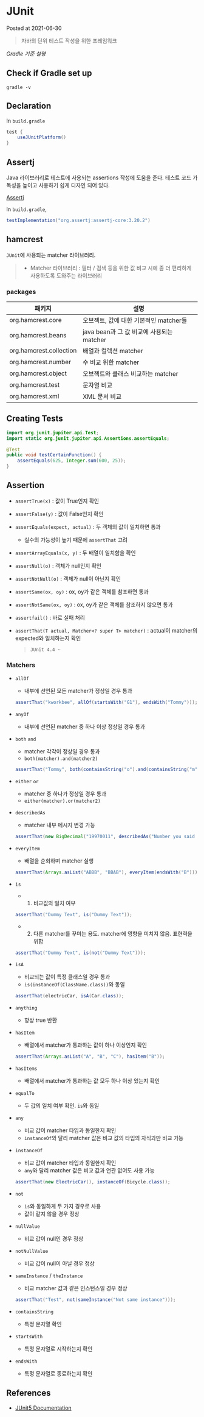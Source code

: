 # JUnit

Posted at 2021-06-30

> 자바의 단위 테스트 작성을 위한 프레임워크

*Gradle 기준 설명*

## Check if Gradle set up

```cli
gradle -v
```

## Declaration

In `build.gradle`

```gradle
test {
    useJUnitPlatform()
}
```

## Assertj

Java 라이브러리로 테스트에 사용되는 assertions 작성에 도움을 준다. 테스트 코드 가독성을 높이고 사용하기 쉽게 디자인 되어 있다.

[Assertj](https://assertj.github.io/doc/)

In `build.gradle`,
```gradle
testImplementation("org.assertj:assertj-core:3.20.2")
```

## hamcrest

`JUnit`에 사용되는 matcher 라이브러리.

> * Matcher 라이브러리 : 필터 / 검색 등을 위한 값 비교 시에 좀 더 편리하게 사용하도록 도와주는 라이브러리

### packages

|패키지|설명|
|---|---|
|org.hamcrest.core|오브젝트, 값에 대한 기본적인 matcher들|
|org.hamcrest.beans|java bean과 그 값 비교에 사용되는 matcher|
|org.hamcrest.collection|배열과 컬렉션 matcher|
|org.hamcrest.number|수 비교 위한 matcher|
|org.hamcrest.object|오브젝트와 클래스 비교하는 matcher|
|org.hamcrest.test|문자열 비교|
|org.hamcrest.xml|XML 문서 비교|


## Creating Tests

```java
import org.junit.jupiter.api.Test;
import static org.junit.jupiter.api.Assertions.assertEquals;

@Test
public void testCertainFunction() {
    assertEquals(625, Integer.sum(600, 25));
}
```

## Assertion

- `assertTrue(x)` : 값이 True인지 확인
- `assertFalse(y)` : 값이 False인지 확인
- `assertEquals(expect, actual)` : 두 객체의 값이 일치하면 통과
    - 실수의 가능성이 높기 때문에 `assertThat` 고려

- `assertArrayEquals(x, y)` : 두 배열이 일치함을 확인 
- `assertNull(o)` : 객체가 null인지 확인
- `assertNotNull(o)` : 객체가 null이 아닌지 확인
- `assertSame(ox, oy)` : ox, oy가 같은 객체를 참조하면 통과
- `assertNotSame(ox, oy)` : ox, oy가 같은 객체를 참조하지 않으면 통과
- `assertfail()` : 바로 실패 처리

- `assertThat(T actual, Matcher<? super T> matcher)` : actual이 matcher의 expected와 일치하는지 확인
    > `JUnit 4.4 ~ `

### Matchers

- `allOf`
    - 내부에 선언된 모든 matcher가 정상일 경우 통과
    ```java
    assertThat("kworkbee", allOf(startsWith("G1"), endsWith("Tommy")));
    ```

- `anyOf`
    - 내부에 선언된 matcher 중 하나 이상 정상일 경우 통과

- `both` `and`
    - matcher 각각이 정상일 경우 통과
    - `both(matcher).and(matcher2)`
    ```java
    assertThat("Tommy", both(containsString("o").and(containsString("m"))));
    ```

- `either` `or`
    - matcher 중 하나가 정상일 경우 통과
    - `either(matcher).or(matcher2)`

- `describedAs`
    - matcher 내부 메시지 변경 가능
    ```java
    assertThat(new BigDecimal("19970011", describedAs("Number you said is : %0", equalTo(varDecimal), varDecimal.toPlainString())));
    ```

- `everyItem`
    - 배열을 순회하며 matcher 실행
    ```java
    assertThat(Arrays.asList("ABBB", "BBAB"), everyItem(endsWith("B")));
    ```

- `is`
    - 1. 비교값의 일치 여부
    ```java
    assertThat("Dummy Text", is("Dummy Text"));
    ```

    - 2. 다른 matcher를 꾸미는 용도. matcher에 영향을 미치지 않음. 표현력을 위함
    ```java
    assertThat("Dummy Text", is(not("Dummy Text")));
    ```

- `isA`
    - 비교되는 값이 특정 클래스일 경우 통과
    - `is(instanceOf(ClassName.class))`와 동일
    ```java
    assertThat(electricCar, isA(Car.class));
    ```

- `anything`
    - 항상 true 반환

- `hasItem`
    - 배열에서 matcher가 통과하는 값이 하나 이상인지 확인
    ```java
    assertThat(Arrays.asList("A", "B", "C"), hasItem("B"));
    ```

- `hasItems`
    - 배열에서 matcher가 통과하는 값 모두 하나 이상 있는지 확인

- `equalTo`
    - 두 값의 일치 여부 확인. `is`와 동일

- `any`
    - 비교 값이 matcher 타입과 동일한지 확인
    - `instanceOf`와 달리 matcher 값은 비교 값의 타입의 자식과만 비교 가능

- `instanceOf`
    - 비교 값이 matcher 타입과 동일한지 확인
    - `any`와 달리 matcher 값은 비교 값과 연관 없어도 사용 가능

    ```java
    assertThat(new ElectricCar(), instanceOf(Bicycle.class));
    ```

- `not`
    - `is`와 동일하게 두 가지 경우로 사용
    - 값이 같지 않을 경우 정상

- `nullValue`
    - 비교 값이 null인 경우 정상

- `notNullValue`
    - 비교 값이 null이 아닐 경우 정상

- `sameInstance` / `theInstance`
    - 비교 matcher 값과 같은 인스턴스일 경우 정상
    ```java
    assertThat("Test", not(sameInstance("Not same instance")));
    ```

- `containsString`
    - 특정 문자열 확인

- `startsWith`
    - 특정 문자열로 시작하는지 확인

- `endsWith`
    - 특정 문자열로 종료하는지 확인

## References

- [JUnit5 Documentation](https://junit.org/junit5/docs/current/user-guide)